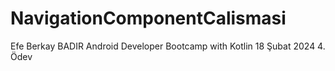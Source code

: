 # NavigationComponentCalismasi
 Efe Berkay BADIR Android Developer Bootcamp with Kotlin 18 Şubat 2024 4. Ödev
